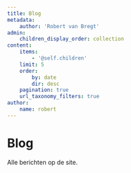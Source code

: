 ```yaml
---
title: Blog
metadata:
    author: 'Robert van Bregt'
admin:
    children_display_order: collection
content:
    items:
        - '@self.children'
    limit: 5
    order:
        by: date
        dir: desc
    pagination: true
    url_taxonomy_filters: true
author:
    name: robert
---
```


# Blog

Alle berichten op de site.